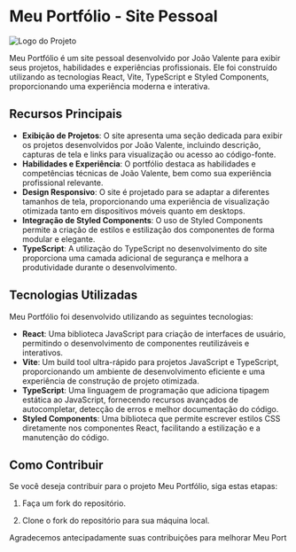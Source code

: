 # Meu Portfólio - Site Pessoal

![Logo do Projeto](/src/assets/favicon.ico)

Meu Portfólio é um site pessoal desenvolvido por João Valente para exibir seus projetos, habilidades e experiências profissionais. Ele foi construído utilizando as tecnologias React, Vite, TypeScript e Styled Components, proporcionando uma experiência moderna e interativa.

## Recursos Principais

- **Exibição de Projetos**: O site apresenta uma seção dedicada para exibir os projetos desenvolvidos por João Valente, incluindo descrição, capturas de tela e links para visualização ou acesso ao código-fonte.
- **Habilidades e Experiência**: O portfólio destaca as habilidades e competências técnicas de João Valente, bem como sua experiência profissional relevante.
- **Design Responsivo**: O site é projetado para se adaptar a diferentes tamanhos de tela, proporcionando uma experiência de visualização otimizada tanto em dispositivos móveis quanto em desktops.
- **Integração de Styled Components**: O uso de Styled Components permite a criação de estilos e estilização dos componentes de forma modular e elegante.
- **TypeScript**: A utilização do TypeScript no desenvolvimento do site proporciona uma camada adicional de segurança e melhora a produtividade durante o desenvolvimento.

## Tecnologias Utilizadas

Meu Portfólio foi desenvolvido utilizando as seguintes tecnologias:

- **React**: Uma biblioteca JavaScript para criação de interfaces de usuário, permitindo o desenvolvimento de componentes reutilizáveis e interativos.
- **Vite**: Um build tool ultra-rápido para projetos JavaScript e TypeScript, proporcionando um ambiente de desenvolvimento eficiente e uma experiência de construção de projeto otimizada.
- **TypeScript**: Uma linguagem de programação que adiciona tipagem estática ao JavaScript, fornecendo recursos avançados de autocompletar, detecção de erros e melhor documentação do código.
- **Styled Components**: Uma biblioteca que permite escrever estilos CSS diretamente nos componentes React, facilitando a estilização e a manutenção do código.

## Como Contribuir

Se você deseja contribuir para o projeto Meu Portfólio, siga estas etapas:

1. Faça um fork do repositório.

2. Clone o fork do repositório para sua máquina local.

Agradecemos antecipadamente suas contribuições para melhorar Meu Port